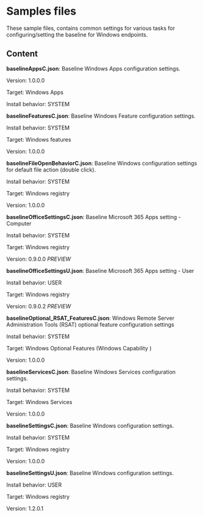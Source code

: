 # Samples files

These sample files, contains common settings for various tasks for configuring/setting the baseline for Windows endpoints.

## Content

**baselineAppsC.json**: Baseline Windows Apps configuration settings.

Version: 1.0.0.0

Target: Windows Apps

Install behavior: SYSTEM

**baselineFeaturesC.json**: Baseline Windows Feature configuration settings.

Install behavior: SYSTEM

Target: Windows features

Version: 1.0.0.0

**baselineFileOpenBehaviorC.json**: Baseline Windows configuration settings for default file action (double click).

Install behavior: SYSTEM

Target: Windows registry

Version: 1.0.0.0

**baselineOfficeSettingsC.json**: Baseline Microsoft 365 Apps setting - Computer

Install behavior: SYSTEM

Target: Windows registry

Version: 0.9.0.0 *PREVIEW*

**baselineOfficeSettingsU.json**:  Baseline Microsoft 365 Apps setting - User

Install behavior: USER

Target: Windows registry

Version: 0.9.0.2 *PREVIEW*

**baselineOptional_RSAT_FeaturesC.json**:  Windows Remote Server Administration Tools (RSAT) optional feature configuration settings

Install behavior: SYSTEM

Target: Windows Optional Features (Windows Capability )

Version: 1.0.0.0

**baselineServicesC.json**: Baseline Windows Services configuration settings.

Install behavior: SYSTEM

Target: Windows Services

Version: 1.0.0.0

**baselineSettingsC.json**: Baseline Windows configuration settings.

Install behavior: SYSTEM

Target: Windows registry

Version: 1.0.0.0

**baselineSettingsU.json**: Baseline Windows configuration settings.

Install behavior: USER

Target: Windows registry

Version: 1.2.0.1
